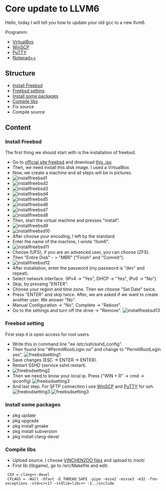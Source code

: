 # Core update to LLVM6
Hello, today I will tell you how to update your old gcc to a new llvm6.

Programm:
 - [VirtualBox](https://www.virtualbox.org/)
 - [WinSCP](https://winscp.net/eng/download.php)
 - [PuTTY](https://www.chiark.greenend.org.uk/~sgtatham/putty/latest.html)
 - [Notepad++](https://notepad-plus-plus.org/download)

## Structure

- [Install Freebsd](#install-freebsd)
- [Freebsd setting](#freebsd-setting)
- [Install some packages](#install-some-packages)
- [Compile libs](#compile-libs)
- Fix source
- Compile source

## Content

### Install Freebsd

The first thing we should start with is the installation of freebsd.
 - Go to [official site freebsd](https://download.freebsd.org/ftp/releases/i386/i386/ISO-IMAGES/11.1/) and download [this .iso](https://download.freebsd.org/ftp/releases/i386/i386/ISO-IMAGES/11.1/FreeBSD-11.1-RELEASE-i386-dvd1.iso)
 - Then, we need install this disk image. I used a VirtualBox.
 - Now, we create a machine and all steps will be in pictures.
 - ![installfreebsd1](https://image.prntscr.com/image/DJnt0mv_TXeVtSJT9Uq6cQ.jpeg)
 - ![installfreebsd2](https://image.prntscr.com/image/2ok5_p7IRa6Mp9nfPH48EA.jpeg)
 - ![installfreebsd3](https://image.prntscr.com/image/b-pMiW1_SJamPo9H3m4r1Q.jpeg)
 - ![installfreebsd4](https://image.prntscr.com/image/D1zdIQ47QAaq-h2ZMhRRcA.jpeg)
 - ![installfreebsd5](https://image.prntscr.com/image/AOVOCUEjSzy7dlyM9yHRaw.jpeg)
 - ![installfreebsd6](https://image.prntscr.com/image/AfQc8f7sRVSBpdrKqy_7Og.jpeg)
 - ![installfreebsd7](https://image.prntscr.com/image/TTdQc8aURSyBXVKcjD94qw.jpeg)
 - ![installfreebsd8](https://image.prntscr.com/image/qfz8DnstSzaG3z5sr8hZ8g.jpeg)
 - Then, start the virtual machine and presses "install".
 - ![installfreebsd9](https://image.prntscr.com/image/FMjzQlTMT9uh2lbXOP2kQw.jpeg)
 - ![installfreebsd10](https://image.prntscr.com/image/FMjzQlTMT9uh2lbXOP2kQw.jpeg)
 - After choose your encoding, I left by the standard.
 - Enter the name of the machine, I wrote "llvm6".
 - ![installfreebsd11](https://image.prntscr.com/image/BIHilA_6RAm1_1JxUbXIQg.jpeg)
 - Choose (UFS), if you are an advanced user, you can choose (ZFS).
 - Then "Entire Disk" - > "MBR" ("Finish" and "Commit").
 - ![installfreebsd12](https://image.prntscr.com/image/IxGfs2w7TdyV33d7djYHJA.jpeg)
 - After installation, enter the password (my password is "dev" and repeat).
 - Select network interface. (IPv4 -> "Yes", DHCP -> "Yes", IPv6 -> "No").
 - Skip, by pressing "ENTER".
 - Choose your region and time zone. Then we choose "Set Date" twice.
 - Press "ENTER" and skip twice. After, we are asked if we want to create another user. We answer "No".
 - Manual Configuration -> "No", Complete -> "Reboot".
 - Go to the settings and turn off the drive -> "Remove". ![installfreebsd13](https://image.prntscr.com/image/-9sC639kSZiqiNkfTX7bGw.jpeg)

### Freebsd setting

First step it is open access for root users.
 - Write this in command line "ee /etc/ssh/sshd_config".
 - Then found line "#PermitRootLogin no" and change to "PermitRootLogin yes". ![freebsdsetting1](https://image.prntscr.com/image/f5GWdT7gTkSz6v7uB4kPtA.jpeg)
 - Save changes (ESC -> ENTER -> ENTER).
 - Restart SSHD (service sshd restart).
 - ![freebsdsetting2](https://image.prntscr.com/image/xzwcP0opRvWokA6SHqPH-A.jpeg)
 - Then we need to know your local ip. Press ("WIN + R" -> cmd -> ipconfig) ![freebsdsetting3](https://image.prntscr.com/image/oy7383dxRmm7MsqiL6eqkA.jpeg)
 - And last step. For SFTP connection I use [WinSCP](https://winscp.net/eng/download.php) and [PuTTY](https://www.chiark.greenend.org.uk/~sgtatham/putty/latest.html) for ssh. ![freebsdsetting3](https://image.prntscr.com/image/OA1vTtpyRk6ZtkjBYWMQ9g.jpeg) ![freebsdsetting3](https://image.prntscr.com/image/Pv2AEfNlRXSjMYXilPNxxQ.jpeg)

### Install some packages

 - pkg update
 - pkg upgrade
 - pkg install gmake
 - pkg install subversion
 - pkg install clang-devel

### Compile libs

 - Upload source. I choose [VINCHENZOO files](https://forum.turkmmo.com/konu/3516730-metin2-altyapi-server-files-guncelleme-costume-weapon-slot-effect-aciklar-fix/) and upload to /root/.
 - First lib (libgame), go to /src/Makefile and edit:
```
 CXX = clang++-devel
 CFLAGS = -Wall -Ofast -D_THREAD_SAFE -pipe -msse2 -mssse3 -m32 -fno-exceptions -std=c++17 -stdlib=libc++ -I../include
```

